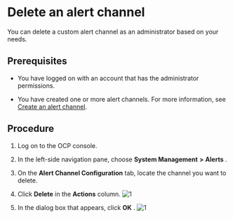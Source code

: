 Delete an alert channel
============================================

You can delete a custom alert channel as an administrator based on your needs.

Prerequisites
----------------------------------

* You have logged on with an account that has the administrator permissions.



* You have created one or more alert channels. For more information, see [Create an alert channel](../9.use-alert-management/8.create-alarm-channel.md).






Procedure
------------------------------

1. Log on to the OCP console.



2. In the left-side navigation pane, choose **System Management** **\>** **Alerts** .



3. On the **Alert Channel Configuration** tab, locate the channel you want to delete.



4. Click **Delete** in the **Actions** column.
   ![1](https://help-static-aliyun-doc.aliyuncs.com/assets/img/en-US/7314306461/p384392.png)



5. In the dialog box that appears, click **OK** .
   ![1](https://help-static-aliyun-doc.aliyuncs.com/assets/img/en-US/7314306461/p384396.png)
